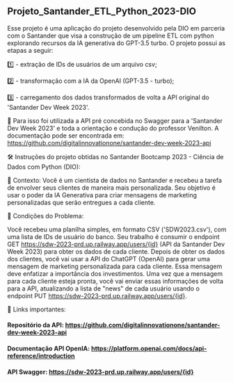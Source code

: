 ## Projeto_Santander_ETL_Python_2023-DIO

Esse projeto é uma aplicação do projeto desenvolvido pela DIO em parceria com o Santander que visa a construção de um pipeline ETL com python explorando recursos da IA generativa do GPT-3.5 turbo. O projeto possui as etapas a seguir:

1️⃣ - extração de IDs de usuários de um arquivo csv;

2️⃣ - transformação com a IA da OpenAI (GPT-3.5 - turbo);

3️⃣ - carregamento dos dados transformados de volta a API original do 'Santander Dev Week 2023'.


🚩 Para isso foi utilizada a API pré concebida no Swagger para a 'Santander Dev Week 2023' e toda a orientação e condução do professor Venilton. A documentação pode ser encontrada em:
https://github.com/digitalinnovationone/santander-dev-week-2023-api

🛠️ Instruções do projeto obtidas no Santander Bootcamp 2023 - Ciência de Dados com Python (DIO):

📑 Contexto: Você é um cientista de dados no Santander e recebeu a tarefa de envolver seus clientes de maneira mais personalizada. Seu objetivo é usar o poder da IA Generativa para criar mensagens de marketing personalizadas que serão entregues a cada cliente.

📌 Condições do Problema:

Você recebeu uma planilha simples, em formato CSV ('SDW2023.csv'), com uma lista de IDs de usuário do banco.
Seu trabalho é consumir o endpoint GET https://sdw-2023-prd.up.railway.app/users/{id} (API da Santander Dev Week 2023) para obter os dados de cada cliente.
Depois de obter os dados dos clientes, você vai usar a API do ChatGPT (OpenAI) para gerar uma mensagem de marketing personalizada para cada cliente. Essa mensagem deve enfatizar a importância dos investimentos.
Uma vez que a mensagem para cada cliente esteja pronta, você vai enviar essas informações de volta para a API, atualizando a lista de "news" de cada usuário usando o endpoint PUT https://sdw-2023-prd.up.railway.app/users/{id}.

📁 Links importantes: 
#### Repositório da API: https://github.com/digitalinnovationone/santander-dev-week-2023-api
#### Documentação API OpenIA: https://platform.openai.com/docs/api-reference/introduction
#### API Swagger: https://sdw-2023-prd.up.railway.app/users/{id}
